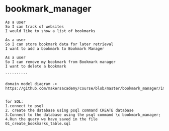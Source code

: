# bookmark_manager

```````````
As a user
So I can track of websites
I would like to show a list of bookmarks

As a user
So I can store bookmark data for later retrieval
I want to add a bookmark to Bookmark Manager

As a user
So I can remove my bookmark from Bookmark manager
I want to delete a bookmark

``````````

domain model diagram -> https://github.com/makersacademy/course/blob/master/bookmark_manager/images/bookmark_manager_1.png


for SQL:
1.connect to psql
2. create the database using psql command CREATE database
3.Connect to the database using the psql command \c bookmark_manager;
4.Run the query we have saved in the file 01_create_bookmarks_table.sql
